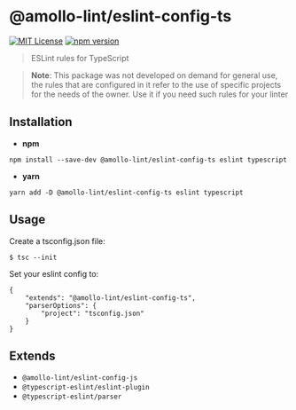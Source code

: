 # @amollo-lint/eslint-config-ts

[![MIT License][license-image]][LICENSE]
[![npm version][npm-img]][npm]

> ESLint rules for TypeScript

> **Note**: This package was not developed on demand for general use, the rules that are configured in it refer to the use of specific projects for the needs of the owner. Use it if you need such rules for your linter

## Installation
- **npm**

```
npm install --save-dev @amollo-lint/eslint-config-ts eslint typescript
```

- **yarn**

```
yarn add -D @amollo-lint/eslint-config-ts eslint typescript
```

## Usage
Create a tsconfig.json file:

```console
$ tsc --init
```

Set your eslint config to:

```
{
    "extends": "@amollo-lint/eslint-config-ts",
    "parserOptions": {
        "project": "tsconfig.json"
    }
}
```

## Extends
- `@amollo-lint/eslint-config-js`
- `@typescript-eslint/eslint-plugin`
- `@typescript-eslint/parser`

[license-image]: https://img.shields.io/npm/l/format-message.svg
[LICENSE]: https://github.com/format-message/format-message/blob/master/LICENSE-MIT
[npm-img]: https://img.shields.io/npm/v/@amollo-lint/eslint-config-ts.svg?style=flat
[npm]: https://www.npmjs.com/package/@amollo-lint/eslint-config-ts
